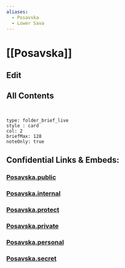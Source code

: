```yaml
---
aliases:
  - Posavska
  - Lower Sava
---
```

# [[Posavska]] 

## Edit

## All Contents

```folderv
```

```folderv
```

```ccard
type: folder_brief_live
style : card
col: 2
briefMax: 128
noteOnly: true
```



## Confidential Links & Embeds: 

### [Posavska.public](/_public/\Earth\Continent\Europe\Europe~Central\Slovenia\Regions~SloveniaPosavska.public.md) 

### [Posavska.internal](/_internal/\Earth\Continent\Europe\Europe~Central\Slovenia\Regions~SloveniaPosavska.internal.md) 

### [Posavska.protect](/_protect/\Earth\Continent\Europe\Europe~Central\Slovenia\Regions~SloveniaPosavska.protect.md) 

### [Posavska.private](/_private/\Earth\Continent\Europe\Europe~Central\Slovenia\Regions~SloveniaPosavska.private.md) 

### [Posavska.personal](/_personal/\Earth\Continent\Europe\Europe~Central\Slovenia\Regions~SloveniaPosavska.personal.md) 

### [Posavska.secret](/_secret/\Earth\Continent\Europe\Europe~Central\Slovenia\Regions~SloveniaPosavska.secret.md)

